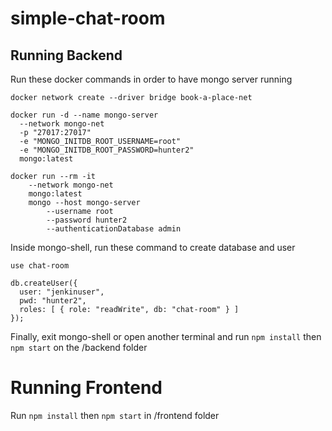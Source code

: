# simple-chat-room

## Running Backend
Run these docker commands in order to have mongo server running
```
docker network create --driver bridge book-a-place-net
```

```
docker run -d --name mongo-server
  --network mongo-net
  -p "27017:27017"
  -e "MONGO_INITDB_ROOT_USERNAME=root"
  -e "MONGO_INITDB_ROOT_PASSWORD=hunter2"
  mongo:latest
```

```
docker run --rm -it
	--network mongo-net
	mongo:latest
	mongo --host mongo-server
		--username root
		--password hunter2
		--authenticationDatabase admin
```
Inside mongo-shell, run these command to create database and user
```
use chat-room
```
```
db.createUser({
  user: "jenkinuser",
  pwd: "hunter2",
  roles: [ { role: "readWrite", db: "chat-room" } ]
});
```
Finally, exit mongo-shell or open another terminal and run ```npm install``` then ```npm start``` on the /backend folder

# Running Frontend
Run ```npm install``` then ```npm start``` in /frontend folder
